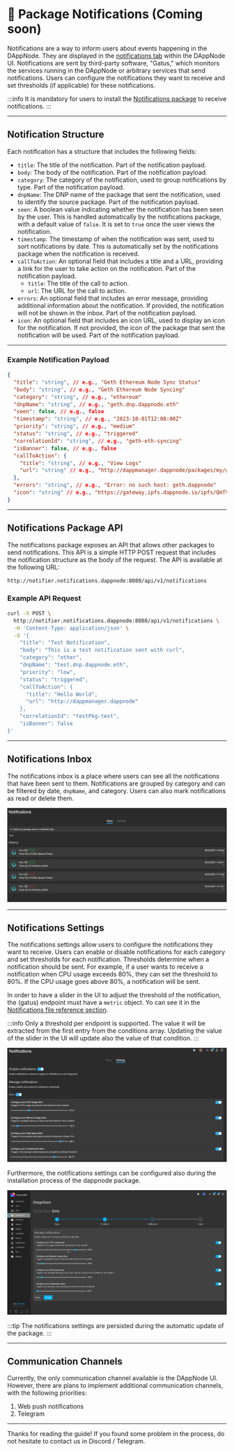 # 🔔 Package Notifications (Coming soon)

Notifications are a way to inform users about events happening in the DAppNode. They are displayed in the [notifications tab](http://dappmanager.dappnode/notifications) within the DAppNode UI. Notifications are sent by third-party software, "Gatus," which monitors the services running in the DAppNode or arbitrary services that send notifications. Users can configure the notifications they want to receive and set thresholds (if applicable) for these notifications.

:::info
It is mandatory for users to install the [Notifications package](https://github.com/dappnode/DNP_NOTIFICATIONS) to receive notifications.
:::

---

## **Notification Structure**

Each notification has a structure that includes the following fields:

- `title`: The title of the notification. Part of the notification payload.
- `body`: The body of the notification. Part of the notification payload.
- `category`: The category of the notification, used to group notifications by type. Part of the notification payload.
- `dnpName`: The DNP name of the package that sent the notification, used to identify the source package. Part of the notification payload.
- `seen`: A boolean value indicating whether the notification has been seen by the user. This is handled automatically by the notifications package, with a default value of `false`. It is set to `true` once the user views the notification.
- `timestamp`: The timestamp of when the notification was sent, used to sort notifications by date. This is automatically set by the notifications package when the notification is received.
- `callToAction`: An optional field that includes a title and a URL, providing a link for the user to take action on the notification. Part of the notification payload.
  - `title`: The title of the call to action.
  - `url`: The URL for the call to action.
- `errors`: An optional field that includes an error message, providing additional information about the notification. If provided, the notification will not be shown in the inbox. Part of the notification payload.
- `icon`: An optional field that includes an icon URL, used to display an icon for the notification. If not provided, the icon of the package that sent the notification will be used. Part of the notification payload.

---

### **Example Notification Payload**

```json
{
  "title": "string", // e.g., "Geth Ethereum Node Sync Status"
  "body": "string", // e.g., "Geth Ethereum Node Syncing"
  "category": "string", // e.g., "ethereum"
  "dnpName": "string", // e.g., "geth.dnp.dappnode.eth"
  "seen": false, // e.g., false
  "timestamp": "string", // e.g., "2023-10-01T12:00:00Z"
  "priority": "string", // e.g., "medium"
  "status": "string", // e.g., "triggered"
  "correlationId": "string", // e.g., "geth-eth-syncing"
  "isBanner": false, // e.g., false
  "callToAction": {
    "title": "string", // e.g., "View Logs"
    "url": "string" // e.g., "http://dappmanager.dappnode/packages/my/geth.dnp.dappnode.eth/logs"
  },
  "errors": "string", // e.g., "Error: no such host: geth.dappnode"
  "icon": "string" // e.g., "https://gateway.ipfs.dappnode.io/ipfs/QmTVc5LQkTuaN3VxcteQ2E27pHSVJakE6XPo2FMxQTP284"
}
```

---

## **Notifications Package API**

The notifications package exposes an API that allows other packages to send notifications. This API is a simple HTTP POST request that includes the notification structure as the body of the request. The API is available at the following URL:

```
http://notifier.notifications.dappnode:8080/api/v1/notifications
```

### **Example API Request**

```bash
curl -X POST \
  http://notifier.notifications.dappnode:8080/api/v1/notifications \
  -H 'Content-Type: application/json' \
  -d '{
    "title": "Test Notification",
    "body": "This is a test notification sent with curl",
    "category": "other",
    "dnpName": "test.dnp.dappnode.eth",
    "priority": "low",
    "status": "triggered",
    "callToAction": {
      "title": "Hello World",
      "url": "http://dappmanager.dappnode"
    },
    "correlationId": "testPkg-test",
    "isBanner": false
}'
```

---

## **Notifications Inbox**

The notifications inbox is a place where users can see all the notifications that have been sent to them. Notifications are grouped by category and can be filtered by date, `dnpName`, and category. Users can also mark notifications as read or delete them.

![Notifications-Inbox](/img/notifications-inbox.png)

---

## **Notifications Settings**

The notifications settings allow users to configure the notifications they want to receive. Users can enable or disable notifications for each category and set thresholds for each notification. Thresholds determine when a notification should be sent. For example, if a user wants to receive a notification when CPU usage exceeds 80%, they can set the threshold to 80%. If the CPU usage goes above 80%, a notification will be sent.

In order to have a slider in the UI to adjust the threshold of the notification, the (gatus) endpoint must have a `metric` object. Yo can see it in the [Notifications file reference section](/docs/dev/references/notifications.md#example-gatus-endpoints).

:::info
Only a threshold per endpoint is supported. The value it will be extracted from the first entry from the conditions array. Updating the value of the slider in the UI will update also the value of that condition.
:::

![Notifications-Settings](/img/notifications-settings.png)

Furthermore, the notifications settings can be configured also during the installation process of the dappnode package.

![Notifications-Settings-installer](/img/notifications-settings-installer.png)

:::tip
The notifications settings are persisted during the automatic update of the package.
:::

---

## **Communication Channels**

Currently, the only communication channel available is the DAppNode UI. However, there are plans to implement additional communication channels, with the following priorities:

1. Web push notifications
2. Telegram

---

Thanks for reading the guide! If you found some problem in the process, do not hesitate to contact us in Discord / Telegram.
